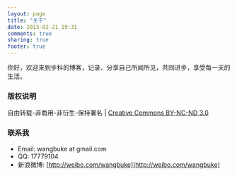 ```yaml
---
layout: page
title: "关于"
date: 2013-02-21 19:31
comments: true
sharing: true
footer: true
---
```



你好，欢迎来到步科的博客，记录、分享自己所闻所见，共同进步，享受每一天的生活。

### 版权说明

自由转载-非商用-非衍生-保持署名 | [Creative Commons BY-NC-ND 3.0](http://creativecommons.org/licenses/by-nc-nd/3.0/deed.zh)


### 联系我 

* Email: wangbuke at gmail.com
* QQ: 17779104
* 新浪微博: [http://weibo.com/wangbuke](http://weibo.com/wangbuke)

